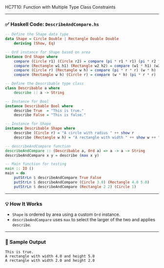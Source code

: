 HC7T10: Function with Multiple Type Class Constraints

---

### ✅ Haskell Code: `DescribeAndCompare.hs`

```haskell
-- Define the Shape data type
data Shape = Circle Double | Rectangle Double Double
    deriving (Show, Eq)

-- Ord instance for Shape based on area
instance Ord Shape where
    compare (Circle r1) (Circle r2) = compare (pi * r1 * r1) (pi * r2 * r2)
    compare (Rectangle w1 h1) (Rectangle w2 h2) = compare (w1 * h1) (w2 * h2)
    compare (Circle r) (Rectangle w h) = compare (pi * r * r) (w * h)
    compare (Rectangle w h) (Circle r) = compare (w * h) (pi * r * r)

-- Define the Describable type class
class Describable a where
    describe :: a -> String

-- Instance for Bool
instance Describable Bool where
    describe True  = "This is true."
    describe False = "This is false."

-- Instance for Shape
instance Describable Shape where
    describe (Circle r) = "A circle with radius " ++ show r
    describe (Rectangle w h) = "A rectangle with width " ++ show w ++ " and height " ++ show h

-- describeAndCompare function
describeAndCompare :: (Describable a, Ord a) => a -> a -> String
describeAndCompare x y = describe (max x y)

-- Main function for testing
main :: IO ()
main = do
    putStrLn $ describeAndCompare True False
    putStrLn $ describeAndCompare (Circle 3.0) (Rectangle 4.0 5.0)
    putStrLn $ describeAndCompare (Rectangle 2 2) (Circle 1)
```

---

### 💡 How It Works

* `Shape` is ordered by area using a custom `Ord` instance.
* `describeAndCompare` uses `max` to select the larger of the two and applies `describe`.

---

### 🧪 Sample Output

```
This is true.
A rectangle with width 4.0 and height 5.0
A rectangle with width 2.0 and height 2.0
```
